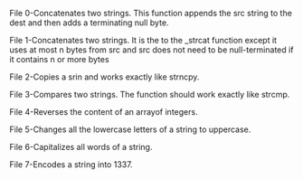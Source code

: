 File 0-Concatenates two strings. This function appends the src string to the dest and then adds a terminating null byte.

File 1-Concatenates two strings. It is the to the _strcat function except it uses at most n bytes from src and src does not need to be null-terminated if it contains n or more bytes

File 2-Copies a srin and works exactly like strncpy.

File 3-Compares two strings. The function should work exactly like strcmp.

File 4-Reverses the content of an arrayof integers.

File 5-Changes all the lowercase letters of a string to uppercase.

File 6-Capitalizes all words of a string.

File 7-Encodes a string into 1337.
